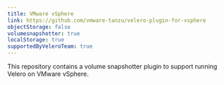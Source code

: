 ```yaml
---
title: VMware vSphere
link: https://github.com/vmware-tanzu/velero-plugin-for-vsphere
objectStorage: false
volumesnapshotter: true
localStorage: true
supportedByVeleroTeam: true
---
```

This repository contains a volume snapshotter plugin to support running Velero on VMware vSphere.
